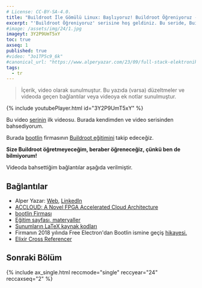 ```yaml
---
# License: CC-BY-SA-4.0.
title: "Buildroot İle Gömülü Linux: Başlıyoruz! Buildroot Öğreniyoruz - 1"
excerpt: "'Buildroot Öğreniyoruz' serisine hoş geldiniz. Bu seride, Buildroot kullanarak nasıl gömülü Linux sistemleri oluşturabileceğimizi adım adım, hep beraber öğreneceğiz."
#image: /assets/img/24/1.jpg
imageyt: 3Y2P9UmT5xY
toc: true
axseq: 1
published: true
#video: "3o1TP5c9_6k"
#canonical_url: "https://www.alperyazar.com/23/09/full-stack-elektronik.html"
tags:
  - tr
---
```


> İçerik, video olarak sunulmuştur. Bu yazıda (varsa) düzeltmeler ve videoda
> geçen bağlantılar veya videoya ek notlar sunulmuştur.

{% include youtubePlayer.html id="3Y2P9UmT5xY" %}

Bu video
[serinin](https://www.youtube.com/playlist?list=PLr5LL6z9GIeE2auxES8u_MycPvl6AlCZw)
ilk videosu. Burada kendimden ve video serisinden bahsediyorum.

Burada [bootlin](https://bootlin.com/) firmasının [Buildroot
eğitimini](https://bootlin.com/training/buildroot/) takip edeceğiz.

**Size Buildroot öğretmeyeceğim, beraber öğreneceğiz, çünkü ben de bilmiyorum!**

Videoda bahsettiğim bağlantılar aşağıda verilmiştir.

## Bağlantılar

- Alper Yazar: [Web](https://www.alperyazar.com),
  [LinkedIn](https://www.linkedin.com/in/alperyazar)
- [ACCLOUD: A Novel FPGA Accelerated Cloud
  Architecture](http://accloud.eee.metu.edu.tr/)
- [bootlin Firması](https://bootlin.com/)
- [Eğitim sayfası, materyaller](https://bootlin.com/training/buildroot/)
- [Sunumların LaTeX kaynak
  kodları](https://github.com/bootlin/training-materials)
- Firmanın 2018 yılında Free Electron'dan Bootlin ismine geçiş
  [hikayesi.](https://bootlin.com/blog/free-electrons-becomes-bootlin/)
- [Elixir Cross Referencer](https://elixir.bootlin.com/linux/latest/source)

## Sonraki Bölüm

{% include ax_single.html reccmode="single" reccyear="24" reccaxseq="2" %}
